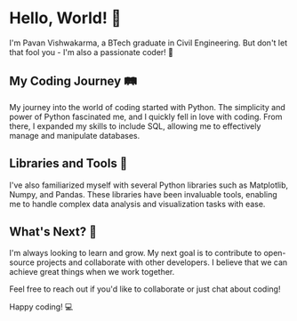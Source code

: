 # Hello, World! 👋

I'm Pavan Vishwakarma, a BTech graduate in Civil Engineering. But don't let that fool you - I'm also a passionate coder! 🚀

## My Coding Journey 🛤️

My journey into the world of coding started with Python. The simplicity and power of Python fascinated me, and I quickly fell in love with coding. From there, I expanded my skills to include SQL, allowing me to effectively manage and manipulate databases.

## Libraries and Tools 🧰

I've also familiarized myself with several Python libraries such as Matplotlib, Numpy, and Pandas. These libraries have been invaluable tools, enabling me to handle complex data analysis and visualization tasks with ease.

## What's Next? 🌟

I'm always looking to learn and grow. My next goal is to contribute to open-source projects and collaborate with other developers. I believe that we can achieve great things when we work together.

Feel free to reach out if you'd like to collaborate or just chat about coding!

Happy coding! 💻
